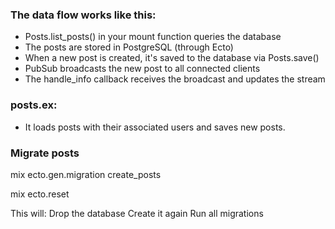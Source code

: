 
### The data flow works like this:

- Posts.list_posts() in your mount function queries the database
- The posts are stored in PostgreSQL (through Ecto)
- When a new post is created, it's saved to the database via Posts.save()
- PubSub broadcasts the new post to all connected clients
- The handle_info callback receives the broadcast and updates the stream

### posts.ex:

- It loads posts with their associated users and saves new posts.

### Migrate posts

mix ecto.gen.migration create_posts


mix ecto.reset

This will:
Drop the database
Create it again
Run all migrations